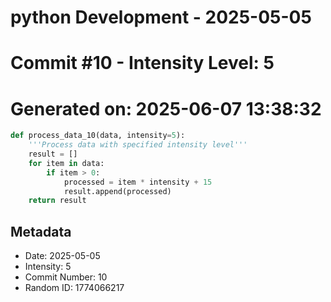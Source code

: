 ﻿# python Development - 2025-05-05
# Commit #10 - Intensity Level: 5
# Generated on: 2025-06-07 13:38:32
```python
def process_data_10(data, intensity=5):
    '''Process data with specified intensity level'''
    result = []
    for item in data:
        if item > 0:
            processed = item * intensity + 15
            result.append(processed)
    return result
```
## Metadata
- Date: 2025-05-05
- Intensity: 5
- Commit Number: 10
- Random ID: 1774066217
